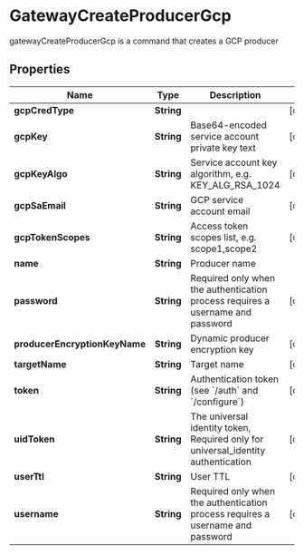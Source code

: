 

# GatewayCreateProducerGcp

gatewayCreateProducerGcp is a command that creates a GCP producer
## Properties

Name | Type | Description | Notes
------------ | ------------- | ------------- | -------------
**gcpCredType** | **String** |  |  [optional]
**gcpKey** | **String** | Base64-encoded service account private key text |  [optional]
**gcpKeyAlgo** | **String** | Service account key algorithm, e.g. KEY_ALG_RSA_1024 |  [optional]
**gcpSaEmail** | **String** | GCP service account email |  [optional]
**gcpTokenScopes** | **String** | Access token scopes list, e.g. scope1,scope2 |  [optional]
**name** | **String** | Producer name | 
**password** | **String** | Required only when the authentication process requires a username and password |  [optional]
**producerEncryptionKeyName** | **String** | Dynamic producer encryption key |  [optional]
**targetName** | **String** | Target name |  [optional]
**token** | **String** | Authentication token (see &#x60;/auth&#x60; and &#x60;/configure&#x60;) |  [optional]
**uidToken** | **String** | The universal identity token, Required only for universal_identity authentication |  [optional]
**userTtl** | **String** | User TTL |  [optional]
**username** | **String** | Required only when the authentication process requires a username and password |  [optional]



